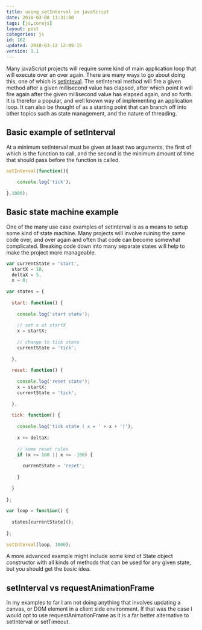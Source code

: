 ```yaml
---
title: using setInterval in javaScript
date: 2018-03-08 11:31:00
tags: [js,corejs]
layout: post
categories: js
id: 162
updated: 2018-03-12 12:09:15
version: 1.1
---
```


Many javaScript projects will require some kind of main application loop that will execute over an over again. There are many ways to go about doing this, one of which is [setInteval](https://developer.mozilla.org/en-US/docs/Web/API/WindowOrWorkerGlobalScope/setInterval). The setInterval method will fire a given method after a given millisecond value has elapsed, after which point it will fire again after the given millisecond value has elapsed again, and so forth. It is therefor a popular, and well known way of implementing an application loop. It can also be thought of as a starting point that can branch off into other topics such as state management, and the nature of threading.

<!-- more -->

## Basic example of setInterval

At a minimum setInterval must be given at least two arguments, the first of which is the function to call, and the second is the minimum amount of time that should pass before the function is called.

```js
setInterval(function(){
 
    console.log('tick');
 
},1000);
```

## Basic state machine example

One of the many use case examples of setInterval is as a means to setup some kind of state machine. Many projects will involve ruining the same code over, and over again and often that code can become somewhat complicated. Breaking code down into many separate states will help to make the project more manageable.

```js
var currentState = 'start',
  startX = 10,
  deltaX = 5,
  x = 0;
 
var states = {
 
  start: function() {
 
    console.log('start state');
 
    // set x at startX
    x = startX;
 
    // change to tick state
    currentState = 'tick';
 
  },
 
  reset: function() {
 
    console.log('reset state');
    x = startX;
    currentState = 'tick';
 
  },
 
  tick: function() {
 
    console.log('tick state ( x = ' + x + ')');
 
    x += deltaX;
 
    // some reset rules
    if (x >= 100 || x <= -100) {
 
      currentState = 'reset';
 
    }
 
  }
 
};
 
var loop = function() {
 
  states[currentState]();
 
};
 
setInterval(loop, 1000);
```

A more advanced example might include some kind of State object constructor with all kinds of methods that can be used for any given state, but you should get the basic idea.

## setInterval vs requestAnimationFrame

In my examples to far I am not doing anything that involves updating a canvas, or DOM element in a client side environment. If that was the case I would opt to use requestAnimationFrame as it is a far better alternative to setInterval or setTimeout.
